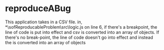 # reproduceABug
This application takes in a CSV file. in, *\sofReproducableProblem\src\logic.js on line 6, if there's a breakpoint, the line of code is put into effect and csv is converted into an array of objects. If there's no break-point, the line of code doesn't go into effect and instead the is converted into an array of objects
